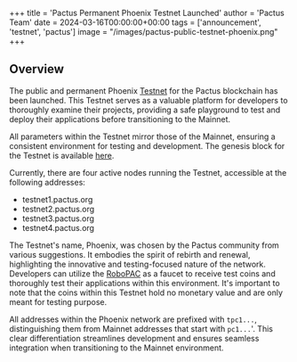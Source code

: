 +++
title = 'Pactus Permanent Phoenix Testnet Launched'
author = 'Pactus Team'
date = 2024-03-16T00:00:00+00:00
tags = ['announcement', 'testnet', 'pactus']
image = "/images/pactus-public-testnet-phoenix.png"
+++

## Overview

The public and permanent Phoenix [Testnet](/2023/03/01/what-is-testnet)
for the Pactus blockchain has been launched.
This Testnet serves as a valuable platform for developers to thoroughly examine their projects,
providing a safe playground to test and deploy their applications before transitioning to the Mainnet.

All parameters within the Testnet mirror those of the Mainnet,
ensuring a consistent environment for testing and development.
The genesis block for the Testnet is available
[here](https://github.com/pactus-project/pactus/blob/main/genesis/testnet.json).

Currently, there are four active nodes running the Testnet, accessible at the following addresses:

- testnet1.pactus.org
- testnet2.pactus.org
- testnet3.pactus.org
- testnet4.pactus.org

The Testnet's name, Phoenix, was chosen by the Pactus community from various suggestions.
It embodies the spirit of rebirth and renewal, highlighting the innovative and testing-focused nature of the network.
Developers can utilize the [RoboPAC](https://github.com/robopac-project/RoboPac) as a faucet to receive test coins and
thoroughly test their applications within this environment.
It's important to note that the coins within this Testnet hold no monetary value and are only meant for testing purpose.

All addresses within the Phoenix network are prefixed with `tpc1...`,
distinguishing them from Mainnet addresses that start with `pc1...`'.
This clear differentiation streamlines development and ensures seamless integration when transitioning to
the Mainnet environment.